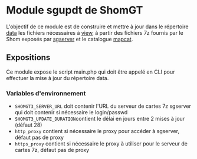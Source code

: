 # Module sgupdt de ShomGT
L'objectif de ce module est de construire et mettre à jour dans le répertoire [data](../data)
les fichiers nécessaires à [view](../view),
à partir des fichiers 7z fournis par le Shom exposés par [sgserver](../sgserver) et le catalogue [mapcat](../mapcat).

## Expositions
Ce module expose le script main.php qui doit être appelé en CLI pour effectuer la mise à jour du répertoire data.

### Variables d'environnement

- `SHOMGT3_SERVER_URL` doit contenir l'URL du serveur de cartes 7z sgserver
  qui doit contenir si nécessaire le login/passwd
- `SHOMGT3_UPDATE_DURATION`contient le délai en jours entre 2 mises à jour (défaut 28)
- `http_proxy` contient si nécessaire le proxy pour accéder à sgserver, défaut pas de proxy
- `https_proxy` contient si nécessaire le proxy à utiliser pour le serveur de cartes 7z, défaut pas de proxy
